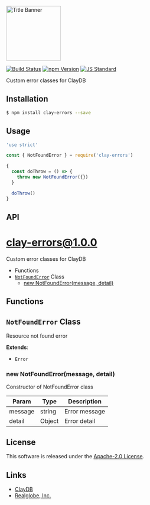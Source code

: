  <img src="assets/images/clay-resource-banner.png" alt="Title Banner"
                    height="148"
                    style="height:148px"
/>


<!---
This file is generated by ape-tmpl. Do not update manually.
--->

<!-- Badge Start -->
<a name="badges"></a>

[![Build Status][bd_travis_com_shield_url]][bd_travis_com_url]
[![npm Version][bd_npm_shield_url]][bd_npm_url]
[![JS Standard][bd_standard_shield_url]][bd_standard_url]

[bd_repo_url]: https://github.com/realglobe-Inc/clay-errors
[bd_travis_url]: http://travis-ci.org/realglobe-Inc/clay-errors
[bd_travis_shield_url]: http://img.shields.io/travis/realglobe-Inc/clay-errors.svg?style=flat
[bd_travis_com_url]: http://travis-ci.com/realglobe-Inc/clay-errors
[bd_travis_com_shield_url]: https://api.travis-ci.com/realglobe-Inc/clay-errors.svg?token=aeFzCpBZebyaRijpCFmm
[bd_license_url]: https://github.com/realglobe-Inc/clay-errors/blob/master/LICENSE
[bd_codeclimate_url]: http://codeclimate.com/github/realglobe-Inc/clay-errors
[bd_codeclimate_shield_url]: http://img.shields.io/codeclimate/github/realglobe-Inc/clay-errors.svg?style=flat
[bd_codeclimate_coverage_shield_url]: http://img.shields.io/codeclimate/coverage/github/realglobe-Inc/clay-errors.svg?style=flat
[bd_gemnasium_url]: https://gemnasium.com/realglobe-Inc/clay-errors
[bd_gemnasium_shield_url]: https://gemnasium.com/realglobe-Inc/clay-errors.svg
[bd_npm_url]: http://www.npmjs.org/package/clay-errors
[bd_npm_shield_url]: http://img.shields.io/npm/v/clay-errors.svg?style=flat
[bd_standard_url]: http://standardjs.com/
[bd_standard_shield_url]: https://img.shields.io/badge/code%20style-standard-brightgreen.svg

<!-- Badge End -->


<!-- Description Start -->
<a name="description"></a>

Custom error classes for ClayDB

<!-- Description End -->


<!-- Overview Start -->
<a name="overview"></a>



<!-- Overview End -->


<!-- Sections Start -->
<a name="sections"></a>

<!-- Section from "doc/guides/01.Installation.md.hbs" Start -->

<a name="section-doc-guides-01-installation-md"></a>

Installation
-----

```bash
$ npm install clay-errors --save
```


<!-- Section from "doc/guides/01.Installation.md.hbs" End -->

<!-- Section from "doc/guides/02.Usage.md.hbs" Start -->

<a name="section-doc-guides-02-usage-md"></a>

Usage
---------

```javascript
'use strict'

const { NotFoundError } = require('clay-errors')

{
  const doThrow = () => {
    throw new NotFoundError({})
  }

  doThrow()
}

```


<!-- Section from "doc/guides/02.Usage.md.hbs" End -->

<!-- Section from "doc/guides/03.API.md.hbs" Start -->

<a name="section-doc-guides-03-a-p-i-md"></a>

API
---------

# clay-errors@1.0.0

Custom error classes for ClayDB

+ Functions
+ [`NotFoundError`](#clay-errors-classes) Class
  + [new NotFoundError(message, detail)](#clay-errors-classes-not-found-error-constructor)

## Functions



<a class='md-heading-link' name="clay-errors-classes"></a>

## `NotFoundError` Class

Resource not found error

**Extends**: 

+ `Error`



<a class='md-heading-link' name="clay-errors-classes-not-found-error-constructor" ></a>

### new NotFoundError(message, detail)

Constructor of NotFoundError class

| Param | Type | Description |
| ----- | --- | -------- |
| message | string | Error message |
| detail | Object | Error detail |







<!-- Section from "doc/guides/03.API.md.hbs" End -->


<!-- Sections Start -->


<!-- LICENSE Start -->
<a name="license"></a>

License
-------
This software is released under the [Apache-2.0 License](https://github.com/realglobe-Inc/clay-errors/blob/master/LICENSE).

<!-- LICENSE End -->


<!-- Links Start -->
<a name="links"></a>

Links
------

+ [ClayDB][clay_d_b_url]
+ [Realglobe, Inc.][realglobe,_inc__url]

[clay_d_b_url]: https://github.com/realglobe-Inc/claydb
[realglobe,_inc__url]: http://realglobe.jp

<!-- Links End -->

